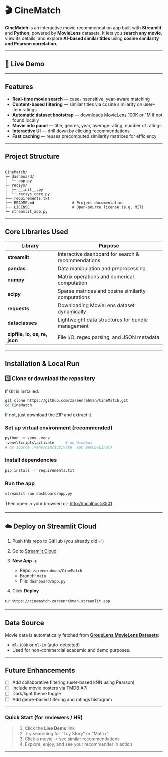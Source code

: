 # 🎬 CineMatch

**CineMatch** is an interactive movie recommendation app built with **Streamlit** and **Python**, powered by **MovieLens** datasets. It lets you **search any movie**, view its details, and explore **AI-based similar titles** using **cosine similarity and Pearson correlation**.

---

## 🚀 Live Demo

---

## Features

- **Real-time movie search** — case-insensitive, year-aware matching
- **Content-based filtering** — similar titles via cosine similarity on user–item ratings
- **Automatic dataset bootstrap** — downloads MovieLens 100K or 1M if not found locally
- **Movie info panel** — title, genres, year, average rating, number of ratings
- **Interactive UI** — drill down by clicking recommendations
- **Fast caching** — reuses precomputed similarity matrices for efficiency  

---

## Project Structure

```

CineMatch/
├─ dashboard/
│  └─ app.py
├─ recsys/
│  ├─ __init__.py
│  └─ recsys_core.py
├── requirements.txt
├── README.md                 # Project documentation
├── LICENSE                   # Open-source license (e.g. MIT)
└─ streamlit_app.py

````

---

## Core Libraries Used

| Library | Purpose |
|----------|----------|
| **streamlit** | Interactive dashboard for search & recommendations |
| **pandas** | Data manipulation and preprocessing |
| **numpy** | Matrix operations and numerical computation |
| **scipy** | Sparse matrices and cosine similarity computations |
| **requests** | Downloading MovieLens dataset dynamically |
| **dataclasses** | Lightweight data structures for bundle management |
| **zipfile, io, os, re, json** | File I/O, regex parsing, and JSON metadata |

---

## Installation & Local Run

### 1️⃣ Clone or download the repository
If Git is installed:
```bash
git clone https://github.com/zareenrahman/CineMatch.git
cd CineMatch
````

If not, just download the ZIP and extract it.

### Set up virtual environment (recommended)

```bash
python -m venv .venv
.venv\Scripts\activate     # on Windows
# or source .venv/bin/activate  (on macOS/Linux)
```

### Install dependencies

```bash
pip install -r requirements.txt
```

### Run the app

```bash
streamlit run dashboard/app.py
```

Then open in your browser:
👉 [http://localhost:8501](http://localhost:8501)

---

## ☁️ Deploy on Streamlit Cloud

1. Push this repo to GitHub (you already did ✅)
2. Go to [Streamlit Cloud](https://share.streamlit.io)
3. **New App →**

   * Repo: `zareenrahman/CineMatch`
   * Branch: `main`
   * File: `dashboard/app.py`
4. Click **Deploy**

👉 `https://cinematch-zareenrahman.streamlit.app`

---

## Data Source

Movie data is automatically fetched from [**GroupLens MovieLens Datasets**](https://grouplens.org/datasets/movielens/):

* `ml-100k` or `ml-1m` (auto-detected)
* Used for non-commercial academic and demo purposes.
  
---

## Future Enhancements

* [ ] Add collaborative filtering (user-based kNN using Pearson)
* [ ] Include movie posters via TMDB API
* [ ] Dark/light theme toggle
* [ ] Add genre-based filtering and ratings histogram

---

### Quick Start (for reviewers / HR)

> 1. Click the **Live Demo** link
> 2. Try searching for “Toy Story” or “Matrix”
> 3. Click a movie → see similar recommendations
> 4. Explore, enjoy, and see your recommender in action

---
